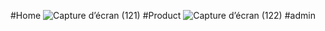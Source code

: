 #Home
![Capture d’écran (121)](https://github.com/lahssiki/e-commerce-php/assets/81477694/92297ba4-2b6d-49ff-bb47-66a6007a954c)
#Product
![Capture d’écran (122)](https://github.com/lahssiki/e-commerce-php/assets/81477694/b75188f1-198a-4214-8325-c9da802966e0)
#admin
